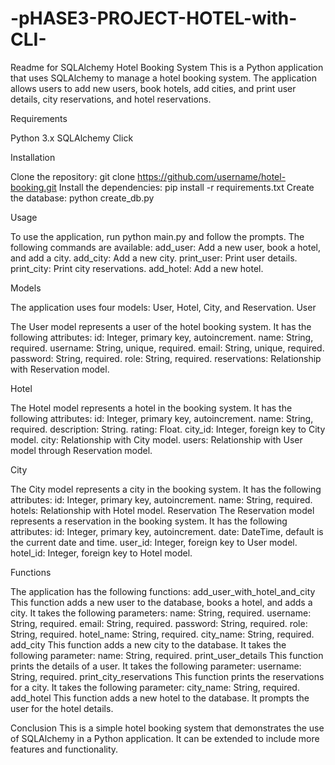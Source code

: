 # -pHASE3-PROJECT-HOTEL-with-CLI-
Readme for SQLAlchemy Hotel Booking System
This is a Python application that uses SQLAlchemy to manage a hotel booking system. The application allows users to add new users, book hotels, add cities, and print user details, city reservations, and hotel reservations.

Requirements

Python 3.x
SQLAlchemy
Click

Installation

Clone the repository: git clone https://github.com/username/hotel-booking.git
Install the dependencies: pip install -r requirements.txt
Create the database: python create_db.py

Usage

To use the application, run python main.py and follow the prompts.
The following commands are available:
add_user: Add a new user, book a hotel, and add a city.
add_city: Add a new city.
print_user: Print user details.
print_city: Print city reservations.
add_hotel: Add a new hotel.

Models

The application uses four models: User, Hotel, City, and Reservation.
User

The User model represents a user of the hotel booking system. It has the following attributes:
id: Integer, primary key, autoincrement.
name: String, required.
username: String, unique, required.
email: String, unique, required.
password: String, required.
role: String, required.
reservations: Relationship with Reservation model.

Hotel

The Hotel model represents a hotel in the booking system. It has the following attributes:
id: Integer, primary key, autoincrement.
name: String, required.
description: String.
rating: Float.
city_id: Integer, foreign key to City model.
city: Relationship with City model.
users: Relationship with User model through Reservation model.

City

The City model represents a city in the booking system. It has the following attributes:
id: Integer, primary key, autoincrement.
name: String, required.
hotels: Relationship with Hotel model.
Reservation
The Reservation model represents a reservation in the booking system. It has the following attributes:
id: Integer, primary key, autoincrement.
date: DateTime, default is the current date and time.
user_id: Integer, foreign key to User model.
hotel_id: Integer, foreign key to Hotel model.

Functions

The application has the following functions:
add_user_with_hotel_and_city
This function adds a new user to the database, books a hotel, and adds a city. It takes the following parameters:
name: String, required.
username: String, required.
email: String, required.
password: String, required.
role: String, required.
hotel_name: String, required.
city_name: String, required.
add_city
This function adds a new city to the database. It takes the following parameter:
name: String, required.
print_user_details
This function prints the details of a user. It takes the following parameter:
username: String, required.
print_city_reservations
This function prints the reservations for a city. It takes the following parameter:
city_name: String, required.
add_hotel
This function adds a new hotel to the database. It prompts the user for the hotel details.

Conclusion
This is a simple hotel booking system that demonstrates the use of SQLAlchemy in a Python application. It can be extended to include more features and functionality.